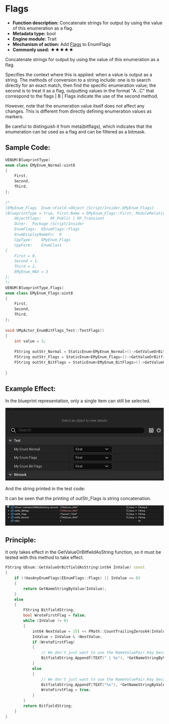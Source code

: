 # Flags

- **Function description:** Concatenate strings for output by using the value of this enumeration as a flag.
- **Metadata type:** bool
- **Engine module:** Trait
- **Mechanism of action:** Add [Flags](../../../Flags/EEnumFlags/Flags.md) to EnumFlags
- **Commonly used:** ★★★★★

Concatenate strings for output by using the value of this enumeration as a flag.

Specifies the context where this is applied: when a value is output as a string. The methods of conversion to a string include: one is to search directly for an exact match, then find the specific enumeration value; the second is to treat it as a flag, outputting values in the format "A...C" that correspond to the flags | B | Flags indicate the use of the second method.

However, note that the enumeration value itself does not affect any changes. This is different from directly defining enumeration values as markers.

Be careful to distinguish it from meta(bitflags), which indicates that the enumeration can be used as a flag and can be filtered as a bitmask.

## Sample Code:

```cpp
UENUM(BlueprintType)
enum class EMyEnum_Normal:uint8
{
	First,
	Second,
	Third,
};

/*
[EMyEnum_Flags	Enum->Field->Object	/Script/Insider.EMyEnum_Flags]
(BlueprintType = true, First.Name = EMyEnum_Flags::First, ModuleRelativePath = Enum/MyEnum_Flags.h, Second.Name = EMyEnum_Flags::Second, Third.Name = EMyEnum_Flags::Third)
	ObjectFlags:	RF_Public | RF_Transient
	Outer:	Package /Script/Insider
	EnumFlags:	EEnumFlags::Flags
	EnumDisplayNameFn:	0
	CppType:	EMyEnum_Flags
	CppForm:	EnumClass
{
	First = 0,
	Second = 1,
	Third = 2,
	EMyEnum_MAX = 3
};
*/
UENUM(BlueprintType,Flags)
enum class EMyEnum_Flags:uint8
{
	First,
	Second,
	Third,
};

void UMyActor_EnumBitFlags_Test::TestFlags()
{
	int value = 3;

	FString outStr_Normal = StaticEnum<EMyEnum_Normal>()->GetValueOrBitfieldAsString(value);
	FString outStr_Flags = StaticEnum<EMyEnum_Flags>()->GetValueOrBitfieldAsString(value);
	FString outStr_BitFlags = StaticEnum<EMyEnum_BitFlags>()->GetValueOrBitfieldAsString(value);

}
```

## Example Effect:

In the blueprint representation, only a single item can still be selected.

![Flags](Flags.gif)

And the string printed in the test code:

It can be seen that the printing of outStr_Flags is string concatenation.

![image](image.png)

## Principle:

It only takes effect in the GetValueOrBitfieldAsString function, so it must be tested with this method to take effect.

```cpp
FString UEnum::GetValueOrBitfieldAsString(int64 InValue) const
{
	if (!HasAnyEnumFlags(EEnumFlags::Flags) || InValue == 0)
	{
		return GetNameStringByValue(InValue);
	}
	else
	{
		FString BitfieldString;
		bool WroteFirstFlag = false;
		while (InValue != 0)
		{
			int64 NextValue = 1ll << FMath::CountTrailingZeros64(InValue);
			InValue = InValue & ~NextValue;
			if (WroteFirstFlag)
			{
				// We don't just want to use the NameValuePair.Key because we want to strip enum class prefixes
				BitfieldString.Appendf(TEXT(" | %s"), *GetNameStringByValue(NextValue));
			}
			else
			{
				// We don't just want to use the NameValuePair.Key because we want to strip enum class prefixes
				BitfieldString.Appendf(TEXT("%s"), *GetNameStringByValue(NextValue));
				WroteFirstFlag = true;
			}
		}
		return BitfieldString;
	}
}
```